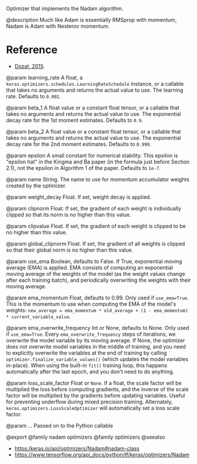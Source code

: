 Optimizer that implements the Nadam algorithm.

@description
Much like Adam is essentially RMSprop with momentum, Nadam is Adam with
Nesterov momentum.

# Reference
- [Dozat, 2015](http://cs229.stanford.edu/proj2015/054_report.pdf).

@param learning_rate
A float, a
`keras.optimizers.schedules.LearningRateSchedule` instance, or
a callable that takes no arguments and returns the actual value to
use. The learning rate. Defaults to `0.001`.

@param beta_1
A float value or a constant float tensor, or a callable
that takes no arguments and returns the actual value to use. The
exponential decay rate for the 1st moment estimates.
Defaults to `0.9`.

@param beta_2
A float value or a constant float tensor, or a callable
that takes no arguments and returns the actual value to use. The
exponential decay rate for the 2nd moment estimates. Defaults to
`0.999`.

@param epsilon
A small constant for numerical stability. This epsilon is
"epsilon hat" in the Kingma and Ba paper (in the formula just before
Section 2.1), not the epsilon in Algorithm 1 of the paper.
Defaults to `1e-7`.

@param name
String. The name to use
for momentum accumulator weights created by
the optimizer.

@param weight_decay
Float. If set, weight decay is applied.

@param clipnorm
Float. If set, the gradient of each weight is individually
clipped so that its norm is no higher than this value.

@param clipvalue
Float. If set, the gradient of each weight is clipped to be
no higher than this value.

@param global_clipnorm
Float. If set, the gradient of all weights is clipped
so that their global norm is no higher than this value.

@param use_ema
Boolean, defaults to False. If True, exponential moving average
(EMA) is applied. EMA consists of computing an exponential moving
average of the weights of the model (as the weight values change after
each training batch), and periodically overwriting the weights with
their moving average.

@param ema_momentum
Float, defaults to 0.99. Only used if `use_ema=True`.
This is the momentum to use when computing
the EMA of the model's weights:
`new_average = ema_momentum * old_average + (1 - ema_momentum) *
current_variable_value`.

@param ema_overwrite_frequency
Int or None, defaults to None. Only used if
`use_ema=True`. Every `ema_overwrite_frequency` steps of iterations,
we overwrite the model variable by its moving average.
If None, the optimizer
does not overwrite model variables in the middle of training, and you
need to explicitly overwrite the variables at the end of training
by calling `optimizer.finalize_variable_values()`
(which updates the model
variables in-place). When using the built-in `fit()` training loop,
this happens automatically after the last epoch,
and you don't need to do anything.

@param loss_scale_factor
Float or `None`. If a float, the scale factor will
be multiplied the loss before computing gradients, and the inverse of
the scale factor will be multiplied by the gradients before updating
variables. Useful for preventing underflow during mixed precision
training. Alternately, `keras.optimizers.LossScaleOptimizer` will
automatically set a loss scale factor.

@param ...
Passed on to the Python callable

@export
@family nadam optimizers
@family optimizers
@seealso
+ <https:/keras.io/api/optimizers/Nadam#nadam-class>
+ <https://www.tensorflow.org/api_docs/python/tf/keras/optimizers/Nadam>
